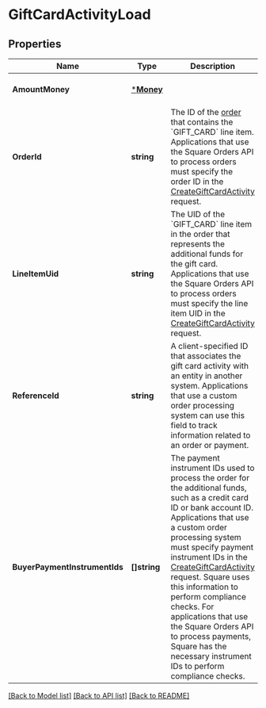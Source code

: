 # GiftCardActivityLoad

## Properties
Name | Type | Description | Notes
------------ | ------------- | ------------- | -------------
**AmountMoney** | [***Money**](Money.md) |  | [optional] [default to null]
**OrderId** | **string** | The ID of the [order](https://developer.squareup.com/reference/square_2024-01-18/objects/Order) that contains the &#x60;GIFT_CARD&#x60; line item.  Applications that use the Square Orders API to process orders must specify the order ID in the  [CreateGiftCardActivity](https://developer.squareup.com/reference/square_2024-01-18/gift-card-activities-api/create-gift-card-activity) request. | [optional] [default to null]
**LineItemUid** | **string** | The UID of the &#x60;GIFT_CARD&#x60; line item in the order that represents the additional funds for the gift card.  Applications that use the Square Orders API to process orders must specify the line item UID in the [CreateGiftCardActivity](https://developer.squareup.com/reference/square_2024-01-18/gift-card-activities-api/create-gift-card-activity) request. | [optional] [default to null]
**ReferenceId** | **string** | A client-specified ID that associates the gift card activity with an entity in another system.   Applications that use a custom order processing system can use this field to track information related to  an order or payment. | [optional] [default to null]
**BuyerPaymentInstrumentIds** | **[]string** | The payment instrument IDs used to process the order for the additional funds, such as a credit card ID  or bank account ID.   Applications that use a custom order processing system must specify payment instrument IDs in  the [CreateGiftCardActivity](https://developer.squareup.com/reference/square_2024-01-18/gift-card-activities-api/create-gift-card-activity) request. Square uses this information to perform compliance checks.   For applications that use the Square Orders API to process payments, Square has the necessary  instrument IDs to perform compliance checks. | [optional] [default to null]

[[Back to Model list]](../README.md#documentation-for-models) [[Back to API list]](../README.md#documentation-for-api-endpoints) [[Back to README]](../README.md)

